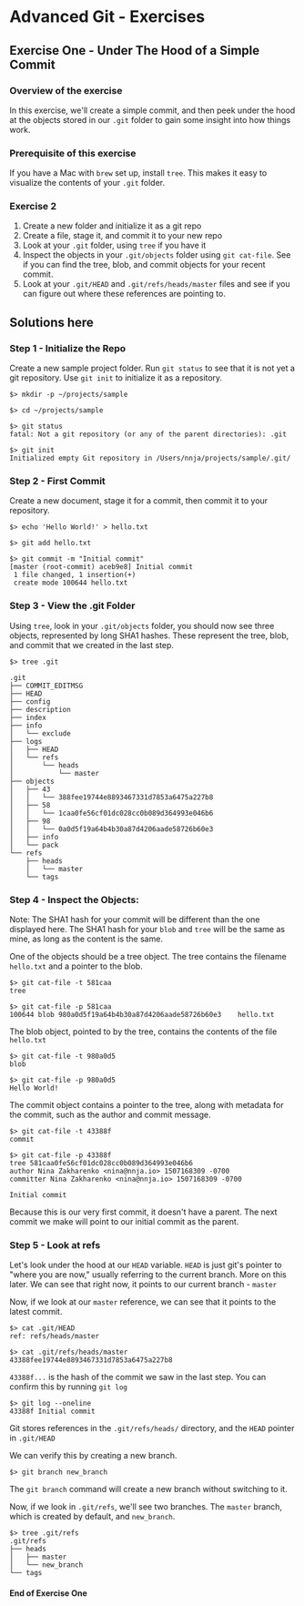 # Advanced Git - Exercises
## Exercise One - Under The Hood of a Simple Commit

### Overview of the exercise
In this exercise, we'll create a simple commit, and then peek under the hood at the objects stored in our `.git` folder to gain some insight into how things work.

### Prerequisite of this exercise
If you have a Mac with `brew` set up, install `tree`. This makes it easy to visualize the contents of your `.git` folder.

### Exercise 2
1. Create a new folder and initialize it as a git repo
2. Create a file, stage it, and commit it to your new repo
3. Look at your `.git` folder, using `tree` if you have it
4. Inspect the objects in your `.git/objects` folder using `git cat-file`. See if you can find the tree, blob, and commit objects for your recent commit.
5. Look at your `.git/HEAD` and `.git/refs/heads/master` files and see if you can figure out where these references are pointing to.

## Solutions here

### Step 1 - Initialize the Repo
Create a new sample project folder. Run `git status` to see that it is not yet a git repository. Use `git init` to initialize it as a repository.

```
$> mkdir -p ~/projects/sample

$> cd ~/projects/sample

$> git status
fatal: Not a git repository (or any of the parent directories): .git

$> git init
Initialized empty Git repository in /Users/nnja/projects/sample/.git/
```

### Step 2 - First Commit
Create a new document, stage it for a commit, then commit it to your repository.

```
$> echo 'Hello World!' > hello.txt

$> git add hello.txt

$> git commit -m "Initial commit"
[master (root-commit) aceb9e8] Initial commit
 1 file changed, 1 insertion(+)
 create mode 100644 hello.txt
```

### Step 3 - View the .git Folder
Using `tree`, look in your `.git/objects` folder, you should now see three objects, represented by long SHA1 hashes. These represent the tree, blob, and commit that we created in the last step.

```
$> tree .git

.git
├── COMMIT_EDITMSG
├── HEAD
├── config
├── description
├── index
├── info
│   └── exclude
├── logs
│   ├── HEAD
│   └── refs
│       └── heads
│           └── master
├── objects
│   ├── 43
│   │   └── 388fee19744e8893467331d7853a6475a227b8
│   ├── 58
│   │   └── 1caa0fe56cf01dc028cc0b089d364993e046b6
│   ├── 98
│   │   └── 0a0d5f19a64b4b30a87d4206aade58726b60e3
│   ├── info
│   └── pack
└── refs
    ├── heads
    │   └── master
    └── tags
```

### Step 4 - Inspect the Objects:
Note: The SHA1 hash for your commit will be different than the one displayed here. The SHA1 hash for your `blob` and `tree` will be the same as mine, as long as the content is the same.

One of the objects should be a tree object. The tree contains the filename `hello.txt` and a pointer to the blob.

```
$> git cat-file -t 581caa
tree

$> git cat-file -p 581caa
100644 blob 980a0d5f19a64b4b30a87d4206aade58726b60e3	hello.txt
```

The blob object, pointed to by the tree, contains the contents of the file `hello.txt`

```
$> git cat-file -t 980a0d5
blob

$> git cat-file -p 980a0d5
Hello World!
```

The commit object contains a pointer to the tree, along with metadata for the commit, such as the author and commit message.

```
$> git cat-file -t 43388f
commit

$> git cat-file -p 43388f
tree 581caa0fe56cf01dc028cc0b089d364993e046b6
author Nina Zakharenko <nina@nnja.io> 1507168309 -0700
committer Nina Zakharenko <nina@nnja.io> 1507168309 -0700

Initial commit
```

Because this is our very first commit, it doesn't have a parent. The next commit we make will point to our initial commit as the parent. 

### Step 5 - Look at refs

Let's look under the hood at our `HEAD` variable. `HEAD` is just git's pointer to "where you are now," usually referring to the current branch. More on this later. We can see that right now, it points to our current branch - `master`

Now, if we look at our `master` reference, we can see that it points to the latest commit.

```
$> cat .git/HEAD
ref: refs/heads/master

$> cat .git/refs/heads/master
43388fee19744e8893467331d7853a6475a227b8
```
`43388f...` is the hash of the commit we saw in the last step. You can confirm this by running `git log`

```
$> git log --oneline
43388f Initial commit
```

Git stores references in the `.git/refs/heads/` directory, and the `HEAD` pointer in `.git/HEAD`

We can verify this by creating a new branch.

```
$> git branch new_branch
```

The `git branch` command will create a new branch without switching to it.

Now, if we look in `.git/refs`, we'll see two branches. The `master` branch, which is created by default, and `new_branch`.

```
$> tree .git/refs
.git/refs
├── heads
│   ├── master
│   └── new_branch
└── tags

```

#### End of Exercise One
